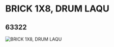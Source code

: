 # BRICK 1X8, DRUM LAQU
## 63322
![BRICK 1X8, DRUM LAQU](https://lc-www-live-s.legocdn.com/media/bricks/5/2/4528727.jpg)